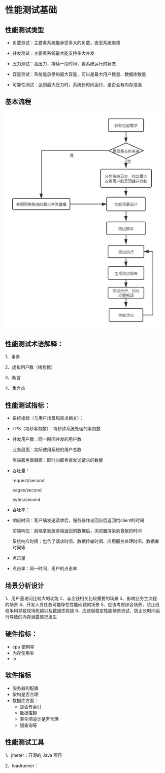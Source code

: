 # 性能测试基础

## 性能测试类型

+ 负载测试：主要看系统能承受多大的负载，直至系统崩溃

+ 并发测试：主要看系统最大能支持多大并发

+ 压力测试：高压力，持续一段时间，看系统运行的状态

+ 容量测试：系统能承受的最大容量，可以是最大用户数量、数据库数量
+ 可靠性测试：达到最大压力时，系统长时间运行，是否会有内存泄漏

## 基本流程

![性能测试流程](./images/性能测试流程.png)



## 性能测试术语解释：

1、事务

2、虚拟用户数（线程数）

3、断言

4、集合点

## 性能测试指标：

+ 系统指标（与用户场景和需求相关）：

+ TPS（每秒事务数）：每秒钟系统处理的事务数

+ 并发用户数：同一时间并发的用户数

  业务层面：实际使用系统的用户总数

  后端服务器层面：同时向服务器发送请求的数量

+ 吞吐量：

  request/second

  pages/second

  bytes/second

+ 吞吐率：

+ 响应时间：客户端发送请求后，服务器作出回应后返回给client的时间

  前端响应：前端拿到服务端返回的数据后，浏览器渲染到曾献的时间

  系统响应时间：包含了请求时间、数据传输时间、应用服务处理时间、数据库时间等

+ 点击量

+ 点击率：同一时间，用户的点击率

## 场景分析设计
1、用户量访问比较大的功能
2、与金钱相关比较重要的场景
3、影响业务主流程的场景
4、开发人员任务可能存在性能问题的场景
5、应该考虑综合场景，防止线程争用导致现场死锁以及数据库死锁
6、应该做稳定性能场景测试，防止长时间运行导致的内存泄露情况发生

## 硬件指标：

+ cpu 使用率
+ 内存使用率
+ io

## 软件指标

+ 服务器的配置
+ 架构是否合理
+ 数据库方面：
  + 是否有索引
  + 数据库锁
  + 表空间设计是否合理
  + 慢查询等

## 性能测试工具

1、jmeter：开源的 Java 项目

2、loadrunner：



